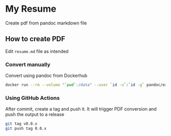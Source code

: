 # My Resume

Create pdf from pandoc markdown file


## How to create PDF
Edit `resume.md` file as intended

### Convert manually

Convert using pandoc from Dockerhub

```bash
docker run --rm --volume "`pwd`:/data" --user `id -u`:`id -g` pandoc/extra --pdf-engine=lualatex resume.md -o Luis_Fernando_Dresch_Resume.pdf
```

### Using GitHub Actions
After commit, create a tag and push it. It will trigger PDF conversion and push the output to a release

```bash
git tag v0.0.x
git push tag 0.0.x
```

